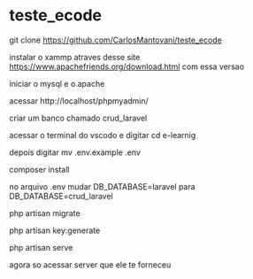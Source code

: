 # teste_ecode

git clone https://github.com/CarlosMantovani/teste_ecode

instalar o xammp atraves desse site https://www.apachefriends.org/download.html com essa versao

iniciar o mysql e o apache

acessar http://localhost/phpmyadmin/

criar um banco chamado crud_laravel

acessar o terminal do vscodo e digitar cd e-learnig

depois digitar mv .env.example .env

composer install

no arquivo .env mudar DB_DATABASE=laravel para DB_DATABASE=crud_laravel

php artisan migrate

php artisan key:generate

php artisan serve

agora so acessar server que ele te forneceu 

